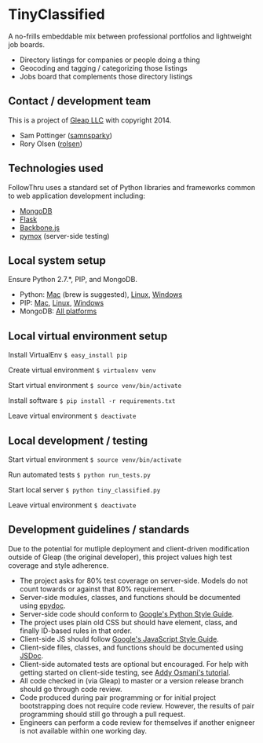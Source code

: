 TinyClassified
==========
A no-frills embeddable mix between professional portfolios and lightweight job boards.

 - Directory listings for companies or people doing a thing
 - Geocoding and tagging / categorizing those listings
 - Jobs board that complements those directory listings



Contact / development team
--------------------------
This is a project of [Gleap LLC](http://gleap.org) with copyright 2014.

 - Sam Pottinger ([samnsparky](http://gleap.org/))
 - Rory Olsen ([rolsen](https://github.com/rolsen))


Technologies used
-----------------
FollowThru uses a standard set of Python libraries and frameworks common to web application development including:

 - [MongoDB](http://www.mongodb.org/)
 - [Flask](http://flask.pocoo.org/)
 - [Backbone.js](http://backbonejs.org/)
 - [pymox](https://code.google.com/p/pymox/) (server-side testing)


Local system setup
------------------
Ensure Python 2.7.*, PIP, and MongoDB.

 - Python: [Mac](http://docs.python-guide.org/en/latest/starting/install/osx/) (brew is suggested), [Linux](http://docs.python-guide.org/en/latest/starting/install/linux/), [Windows](http://www.python.org/)
 - PIP: [Mac](http://stackoverflow.com/questions/17271319/installing-pip-on-mac-os-x), [Linux](http://docs.python-guide.org/en/latest/starting/install/linux/), [Windows](http://stackoverflow.com/questions/4750806/how-to-install-pip-on-windows)
 - MongoDB: [All platforms](http://www.mongodb.org/downloads)


Local virtual environment setup
-------------------------------
Install VirtualEnv
```$ easy_install pip```

Create virtual environment
```$ virtualenv venv```

Start virtual environment
```$ source venv/bin/activate```

Install software
```$ pip install -r requirements.txt```

Leave virtual environment
```$ deactivate```


Local development / testing
---------------------------
Start virtual environment
```$ source venv/bin/activate```

Run automated tests
```$ python run_tests.py```

Start local server
```$ python tiny_classified.py```

Leave virtual environment
```$ deactivate```


Development guidelines / standards
----------------------------------
Due to the potential for mutliple deployment and client-driven modification outside of Gleap (the original developer), this project values high test coverage and style adherence.

 - The project asks for 80% test coverage on server-side. Models do not count towards or against that 80% requirement.
 - Server-side modules, classes, and functions should be documented using [epydoc](http://epydoc.sourceforge.net/).
 - Server-side code should conform to [Google's Python Style Guide](http://google-styleguide.googlecode.com/svn/trunk/pyguide.html).
 - The project uses plain old CSS but should have element, class, and finally ID-based rules in that order.
 - Client-side JS should follow [Google's JavaScript Style Guide](http://google-styleguide.googlecode.com/svn/trunk/javascriptguide.xml).
 - Client-side files, classes, and functions should be documented using [JSDoc](http://usejsdoc.org/).
 - Client-side automated tests are optional but encouraged. For help with getting started on client-side testing, see [Addy Osmani's tutorial](http://addyosmani.com/blog/unit-testing-backbone-js-apps-with-qunit-and-sinonjs/).
 - All code checked in (via Gleap) to master or a version release branch should go through code review.
 - Code produced during pair programming or for initial project bootstrapping does not require code review. However, the results of pair programming should still go through a pull request.
 - Engineers can perform a code review for themselves if another enigneer is not available within one working day.
